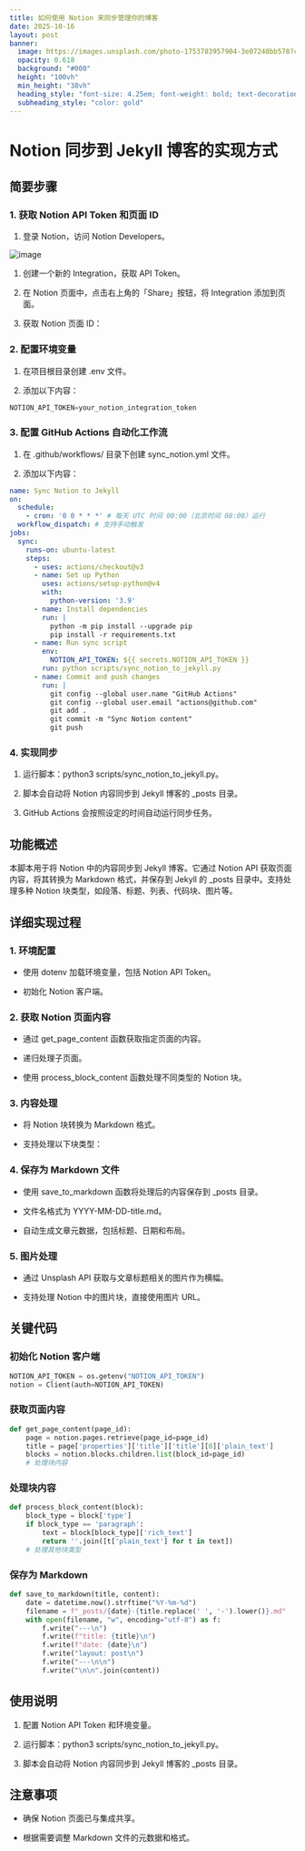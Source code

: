 ```yaml
---
title: 如何使用 Notion 来同步管理你的博客
date: 2025-10-16
layout: post
banner:
  image: https://images.unsplash.com/photo-1753783957904-3e07240bb578?crop=entropy&cs=tinysrgb&fit=max&fm=jpg&ixid=M3w2OTIwMzJ8MHwxfHJhbmRvbXx8fHx8fHx8fDE3NjA1Nzg4Nzl8&ixlib=rb-4.1.0&q=80&w=1080
  opacity: 0.618
  background: "#000"
  height: "100vh"
  min_height: "38vh"
  heading_style: "font-size: 4.25em; font-weight: bold; text-decoration: underline"
  subheading_style: "color: gold"
---
```


# Notion 同步到 Jekyll 博客的实现方式

## 简要步骤

### 1. 获取 Notion API Token 和页面 ID

1. 登录 Notion，访问 Notion Developers。

![image](https://prod-files-secure.s3.us-west-2.amazonaws.com/a7a0cc5a-89b9-4cda-8686-1fba0ca52f40/d19c1afe-dea5-4312-9333-786b0ba83054/image.png?X-Amz-Algorithm=AWS4-HMAC-SHA256&X-Amz-Content-Sha256=UNSIGNED-PAYLOAD&X-Amz-Credential=ASIAZI2LB4666DKZB6G3%2F20251016%2Fus-west-2%2Fs3%2Faws4_request&X-Amz-Date=20251016T014118Z&X-Amz-Expires=3600&X-Amz-Security-Token=IQoJb3JpZ2luX2VjENr%2F%2F%2F%2F%2F%2F%2F%2F%2F%2FwEaCXVzLXdlc3QtMiJIMEYCIQCmCxA6X4Cwxpv0R3t07CsUxfkgTAR7V7vot4ixvA8IhAIhAKchQMRTDldloMQroOEHfCGmc0dKI9pjNKFoUziJ6mvUKogECIL%2F%2F%2F%2F%2F%2F%2F%2F%2F%2FwEQABoMNjM3NDIzMTgzODA1IgxvHRyP%2BsauLg0FopMq3AMDM92xqqWm8qqGLWVtg8T5KhymqNM9iMZJVfgCJ2vPPQ6oi9DTGhBBTPnMDyt3820a89ZLdtkefJkXi8Ns8N5hOnadGmZQb9sp9uYWCE2cv3aUPSTaivv%2FEAPYayd0%2BvYHNZUXRQEE2TRP21f9z%2BZiO6LxJFa6K7LgAfj%2F8b53LoCnh4TutCUvGtXSojCCo7LG5oEgrT12Va8g5IRC3g8sxMQqFRW2qpAE68%2BoQnUKqLcHtp2VrlumP3J%2FVcVgKmjEn4S%2F5bqB4dY069knUqsOsV2rW2qm42X3GwWHROTMGBHD2gh5c0TFFtFU8vy7N5yPxzHmCf%2FGb%2FYvBVeIOrWhYyDbY4COwDy509QWdAZnsp8vj4DcYmgVbHOZKIeHGp8tB4BNgq2XSsNUhAmyeeHh7n95kxuoLmeUuVbv0fkYJS3zmOZh8x56yyFZ%2FxQycSOrKWPCPghYxF3Gpz59Fn50VBZ81ZEdpR6l%2B3wccFRMp6d%2FGpxLNbQNS23KMQ9GYZzaHvYteC6s%2FAi%2F4%2BB4qWW443ban0NK0%2BJbxvXmZbPS9CSsLEDfeuJpCbTyluGzx%2B%2FWv6JP7IwqV7sTh8rBYj%2FG7cdZUoARTrZPvT9fHHfJ%2FAYRMWOnijxkiVYqoTDkkcHHBjqkAepo%2B51UkgWKfE8gMzn3ZGS1QDYtQxxqxy9N71FcvHBQBcdQRvFF676zNh96ZlA5JPURajiX4lh3k4p8Dm9nBTEfB9LGMkvG5T9D%2BIcQUr36ZGlGxUfILzxLj4qAM6V06TOuo4JOGvqWfLdwwQk6w9iTd0SxWP6WK89hD88BlBgMjohfpgtAZuS4IUqnJYxor1SHwx8gC1lmI2W%2BDx%2FveHVt9Y6T&X-Amz-Signature=0074b5d4a5d5689e9f561bf2257271eaa41b9174f5e81cd7713daeaedf0e986f&X-Amz-SignedHeaders=host&x-amz-checksum-mode=ENABLED&x-id=GetObject)

1. 创建一个新的 Integration，获取 API Token。

1. 在 Notion 页面中，点击右上角的「Share」按钮，将 Integration 添加到页面。

1. 获取 Notion 页面 ID：


### 2. 配置环境变量

1. 在项目根目录创建 .env 文件。

1. 添加以下内容：

```javascript
NOTION_API_TOKEN=your_notion_integration_token
```

### 3. 配置 GitHub Actions 自动化工作流

1. 在 .github/workflows/ 目录下创建 sync_notion.yml 文件。

1. 添加以下内容：

```yaml
name: Sync Notion to Jekyll
on:
  schedule:
    - cron: '0 0 * * *' # 每天 UTC 时间 00:00（北京时间 08:00）运行
  workflow_dispatch: # 支持手动触发
jobs:
  sync:
    runs-on: ubuntu-latest
    steps:
      - uses: actions/checkout@v3
      - name: Set up Python
        uses: actions/setup-python@v4
        with:
          python-version: '3.9'
      - name: Install dependencies
        run: |
          python -m pip install --upgrade pip
          pip install -r requirements.txt
      - name: Run sync script
        env:
          NOTION_API_TOKEN: ${{ secrets.NOTION_API_TOKEN }}
        run: python scripts/sync_notion_to_jekyll.py
      - name: Commit and push changes
        run: |
          git config --global user.name "GitHub Actions"
          git config --global user.email "actions@github.com"
          git add .
          git commit -m "Sync Notion content"
          git push
```

### 4. 实现同步

1. 运行脚本：python3 scripts/sync_notion_to_jekyll.py。

1. 脚本会自动将 Notion 内容同步到 Jekyll 博客的 _posts 目录。

1. GitHub Actions 会按照设定的时间自动运行同步任务。

## 功能概述

本脚本用于将 Notion 中的内容同步到 Jekyll 博客。它通过 Notion API 获取页面内容，将其转换为 Markdown 格式，并保存到 Jekyll 的 _posts 目录中。支持处理多种 Notion 块类型，如段落、标题、列表、代码块、图片等。

## 详细实现过程

### 1. 环境配置

- 使用 dotenv 加载环境变量，包括 Notion API Token。

- 初始化 Notion 客户端。

### 2. 获取 Notion 页面内容

- 通过 get_page_content 函数获取指定页面的内容。

- 递归处理子页面。

- 使用 process_block_content 函数处理不同类型的 Notion 块。

### 3. 内容处理

- 将 Notion 块转换为 Markdown 格式。

- 支持处理以下块类型：


### 4. 保存为 Markdown 文件

- 使用 save_to_markdown 函数将处理后的内容保存到 _posts 目录。

- 文件名格式为 YYYY-MM-DD-title.md。

- 自动生成文章元数据，包括标题、日期和布局。

### 5. 图片处理

- 通过 Unsplash API 获取与文章标题相关的图片作为横幅。

- 支持处理 Notion 中的图片块，直接使用图片 URL。

## 关键代码

### 初始化 Notion 客户端

```python
NOTION_API_TOKEN = os.getenv("NOTION_API_TOKEN")
notion = Client(auth=NOTION_API_TOKEN)
```

### 获取页面内容

```python
def get_page_content(page_id):
    page = notion.pages.retrieve(page_id=page_id)
    title = page['properties']['title']['title'][0]['plain_text']
    blocks = notion.blocks.children.list(block_id=page_id)
    # 处理块内容
```

### 处理块内容

```python
def process_block_content(block):
    block_type = block['type']
    if block_type == 'paragraph':
        text = block[block_type]['rich_text']
        return ''.join([t['plain_text'] for t in text])
    # 处理其他块类型
```

### 保存为 Markdown

```python
def save_to_markdown(title, content):
    date = datetime.now().strftime("%Y-%m-%d")
    filename = f"_posts/{date}-{title.replace(' ', '-').lower()}.md"
    with open(filename, "w", encoding="utf-8") as f:
        f.write("---\n")
        f.write(f"title: {title}\n")
        f.write(f"date: {date}\n")
        f.write("layout: post\n")
        f.write("---\n\n")
        f.write("\n\n".join(content))
```

## 使用说明

1. 配置 Notion API Token 和环境变量。

1. 运行脚本：python3 scripts/sync_notion_to_jekyll.py。

1. 脚本会自动将 Notion 内容同步到 Jekyll 博客的 _posts 目录。

## 注意事项

- 确保 Notion 页面已与集成共享。

- 根据需要调整 Markdown 文件的元数据和格式。